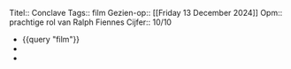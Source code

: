 Titel:: Conclave
Tags:: film
Gezien-op:: [[Friday 13 December 2024]] 
Opm:: prachtige rol van Ralph Fiennes 
Cijfer:: 10/10

- {{query "film"}}
-
-